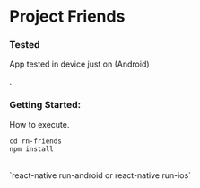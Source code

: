 # Project Friends
### Tested

App tested in device just on (Android)

.
### Getting Started:

How to execute.

`cd rn-friends`
<br/>
`npm install`

<br/>
`react-native run-android or react-native run-ios`
